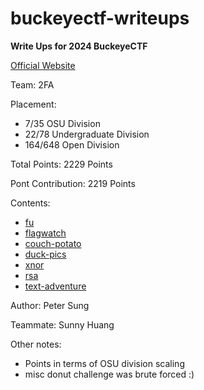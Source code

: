 # buckeyectf-writeups
**Write Ups for 2024 BuckeyeCTF**

[Official Website](https://pwnoh.io/)

Team: 2FA

Placement:
 - 7/35 OSU Division
 - 22/78 Undergraduate Division
 - 164/648 Open Division

Total Points: 2229 Points

Pont Contribution: 2219 Points

Contents:
 - [fu](fu/solve.md)
 - [flagwatch](flagwatch/solve.md)
 - [couch-potato](couch-potato/solve.md)
 - [duck-pics](duck-pics/solve.md)
 - [xnor](xnor/solve.md)
 - [rsa](rsa/solve.md)
 - [text-adventure](text-adventure/solve.md)

Author: Peter Sung

Teammate: Sunny Huang

Other notes:
 - Points in terms of OSU division scaling
 - misc donut challenge was brute forced :)
